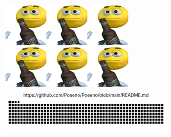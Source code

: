 ![doot](https://raw.githubusercontent.com/Poeeno/Poeeno/refs/heads/main/me-and-the-minecraft-boys-minecraft.gif)![doot](https://raw.githubusercontent.com/Poeeno/Poeeno/refs/heads/main/me-and-the-minecraft-boys-minecraft.gif)![doot](https://raw.githubusercontent.com/Poeeno/Poeeno/refs/heads/main/me-and-the-minecraft-boys-minecraft.gif)![doot](https://raw.githubusercontent.com/Poeeno/Poeeno/refs/heads/main/me-and-the-minecraft-boys-minecraft.gif)![doot](https://raw.githubusercontent.com/Poeeno/Poeeno/refs/heads/main/me-and-the-minecraft-boys-minecraft.gif)![doot](https://raw.githubusercontent.com/Poeeno/Poeeno/refs/heads/main/me-and-the-minecraft-boys-minecraft.gif)

<p align="center">
  <picture>
    <source media="(prefers-color-scheme: dark)" srcset="https://github.com/Poeeno/Poeeno/blob/output/github-contribution-grid-snake-dark.svg" />https://github.com/Poeeno/Poeeno/blob/main/README.md
    <source media="(prefers-color-scheme: light)" srcset="https://github.com/Poeeno/Poeeno/blob/output/github-contribution-grid-snake-dark.svg" />
    <img alt="github-snake" src="https://github.com/Poeeno/Poeeno/blob/output/github-contribution-grid-snake-dark.svg" />
  </picture>
</p>
